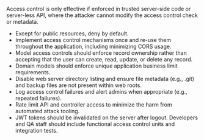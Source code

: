 Access control is only effective if enforced in trusted server-side code or server-less API, where the attacker cannot
modify the access control check or metadata.

* Except for public resources, deny by default.
* Implement access control mechanisms once and re-use them throughout the application, including minimizing CORS
  usage.
* Model access controls should enforce record ownership rather than accepting that the user can create, read, update,
  or delete any record.
* Domain models should enforce unique application business limit requirements.
* Disable web server directory listing and ensure file metadata (e.g., .git) and backup files are not present within web
  roots.
* Log access control failures and alert admins when appropriate (e.g., repeated failures).
* Rate limit API and controller access to minimize the harm from automated attack tooling.
* JWT tokens should be invalidated on the server after logout. Developers and QA staff should include functional access
  control units and integration tests.
